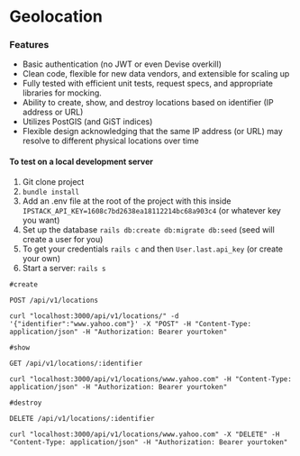 # Geolocation

### Features
- Basic authentication (no JWT or even Devise overkill)
- Clean code, flexible for new data vendors, and extensible for scaling up
- Fully tested with efficient unit tests, request specs, and appropriate libraries for mocking.
- Ability to create, show, and destroy locations based on identifier (IP address or URL)
- Utilizes PostGIS (and GiST indices)
- Flexible design acknowledging that the same IP address (or URL) may resolve to different physical locations over time
  
#### To test on a local development server

1) Git clone project
2) `bundle install`
3) Add an .env file at the root of the project with this inside `IPSTACK_API_KEY=1608c7bd2638ea18112214bc68a903c4` (or whatever key you want)
4) Set up the database `rails db:create db:migrate db:seed` (seed will create a user for you)
5) To get your credentials `rails c` and then `User.last.api_key` (or create your own)
6) Start a server: `rails s`


`#create`

```http
POST /api/v1/locations
```
```shell
curl "localhost:3000/api/v1/locations/" -d '{"identifier":"www.yahoo.com"}' -X "POST" -H "Content-Type: application/json" -H "Authorization: Bearer yourtoken"
```

`#show`

```http
GET /api/v1/locations/:identifier
```
```shell
curl "localhost:3000/api/v1/locations/www.yahoo.com" -H "Content-Type: application/json" -H "Authorization: Bearer yourtoken"
```

`#destroy`

```http
DELETE /api/v1/locations/:identifier
```
```shell
curl "localhost:3000/api/v1/locations/www.yahoo.com" -X "DELETE" -H "Content-Type: application/json" -H "Authorization: Bearer yourtoken"
```
